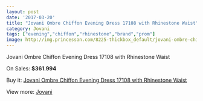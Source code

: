 ```yaml
---
layout: post
date: '2017-03-20'
title: "Jovani Ombre Chiffon Evening Dress 17108 with Rhinestone Waist"
category: Jovani
tags: ["evening","chiffon","rhinestone","brand","prom"]
image: http://img.princessan.com/8225-thickbox_default/jovani-ombre-chiffon-evening-dress-17108-with-rhinestone-waist.jpg
---
```

Jovani Ombre Chiffon Evening Dress 17108 with Rhinestone Waist

On Sales: **$361.994**
<a href="https://www.princessan.com/en/jovani/3628-jovani-ombre-chiffon-evening-dress-17108-with-rhinestone-waist.html"><amp-img layout="responsive" width="600" height="600" src="//img.princessan.com/8225-thickbox_default/jovani-ombre-chiffon-evening-dress-17108-with-rhinestone-waist.jpg" alt="Jovani Ombre Chiffon Evening Dress 17108 with Rhinestone Waist 0" /></a>
<a href="https://www.princessan.com/en/jovani/3628-jovani-ombre-chiffon-evening-dress-17108-with-rhinestone-waist.html"><amp-img layout="responsive" width="600" height="600" src="//img.princessan.com/8226-thickbox_default/jovani-ombre-chiffon-evening-dress-17108-with-rhinestone-waist.jpg" alt="Jovani Ombre Chiffon Evening Dress 17108 with Rhinestone Waist 1" /></a>

Buy it: [Jovani Ombre Chiffon Evening Dress 17108 with Rhinestone Waist](https://www.princessan.com/en/jovani/3628-jovani-ombre-chiffon-evening-dress-17108-with-rhinestone-waist.html "Jovani Ombre Chiffon Evening Dress 17108 with Rhinestone Waist")

View more: [Jovani](https://www.princessan.com/en/26-jovani "Jovani")